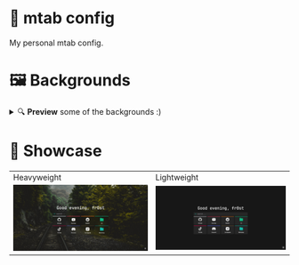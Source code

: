 # 🌴 mtab config

My personal mtab config.

# 🖼️ Backgrounds

<details>
 <summary>🔍 <strong>Preview</strong> some of the backgrounds :)</summary>

  <p align="center">
    <div align="left"><table><tr></tr><tr><td>
    <img src="https://github.com/fr0st-iwnl/mtab-config/blob/main/background/1.jpeg" width="500">
    <img src="https://github.com/fr0st-iwnl/mtab-config/blob/main/background/2.png" width="500">
    <img src="https://github.com/fr0st-iwnl/mtab-config/blob/main/background/3.jpg" width="500">
      </tr></table></div>
  </p>

  <h4 align="center"><div align="center"><table><tr></tr><tr><td>📁 And More Here → https://github.com/fr0st-iwnl/wallz  </tr></table></div></h4>

</details>

# 📸 Showcase

<div align="center"><table><tr><td>Heavyweight</td><td>Lightweight</td></tr><tr><td>
<img src="https://github.com/fr0st-iwnl/mtab-config/blob/assets/assets/preview_heavyweight.png"/></td><td>
<img src="https://github.com/fr0st-iwnl/mtab-config/blob/assets/assets/preview_lightweight.png"/></td></tr>
</table></div>

